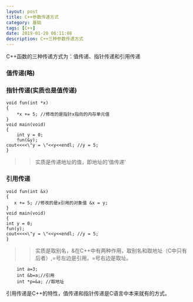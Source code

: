 ```yaml
---
layout: post
title: C++参数传递方式
category: 基础
tags: [C++]
date: 2019-01-20 06:11:08
description: C++三种参数传递方式
---
```


C++函数的三种传递方式为：值传递、指针传递和引用传递
<!--more-->
### 值传递(略)
### 指针传递(实质也是值传递)
```
void fun(int *x)
{
    *x += 5; //修改的是指针x指向的内存单元值
}
void main(void)
{
    int y = 0;
    fun(&y);
cout<<<<\"y = \"<<y<<endl; //y = 5;
}
```
>>实质是传递地址的值，即地址的‘值传递’
### 引用传递
```
void fun(int &x)
{
   x += 5; //修改的是x引用的对象值 &x = y;
}
void main(void)
{
int y = 0;
fun(y);
cout<<<<\"y = \"<<y<<endl; //y = 5;
}
```
>>实质是取别名，&在C++中有两种作用，取别名和取地址（C中只有后者）,=号左边是引用，=号右边是取址。
```
    int a=3;  
    int &b=a;//引用              
    int *p=&a; //取地址
```

引用传递是C++的特性，值传递和指针传递是C语言中本来就有的方式。